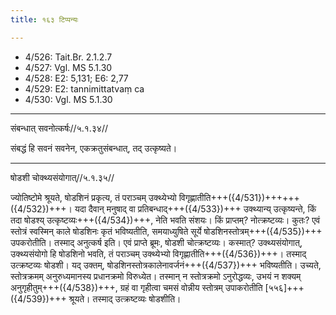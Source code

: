 ```yaml
---
title: १६३ टिप्पन्यः

---
```

- 4/526: Tait.Br. 2.1.2.7
- 4/527: Vgl. MS 5.1.30
- 4/528: E2: 5,131; E6: 2,77
- 4/529: E2: tannimittatvaṃ ca
- 4/530: Vgl. MS 5.1.30

____________________________________________


संबन्धात् सवनोत्कर्षः//५.१.३४//

संबद्धं हि सवनं सवनेन, एकक्रतुसंबन्धात्, तद् उत्कृष्यते।


____________________________________________


षोडशी चोक्थ्यसंयोगात्//५.१.३५//

ज्योतिष्टोमे श्रूयते, षोडशिनं प्रकृत्य, तं पराञ्चम् उक्थ्येभ्यो विगृह्णातीति+++({4/531})++++++({4/532})+++। यदा दैवान् मनुषाद् वा प्रतिबन्धाद्+++({4/533})+++ उक्थ्यान्य् उत्कृष्यन्ते, किं तदा षोडश्य् उत्कृष्टव्यः+++({4/534})+++, नेति भवति संशयः। किं प्राप्तम्? नोत्क्रष्टव्यः। कुतः? एवं स्तोत्रं स्वस्मिन् काले षोडशिनः कृतं भविष्यतीति, समयाध्युषिते सूर्ये षोडशिनस्तोत्रम्+++({4/535})+++ उपकरोतीति। तस्माद् अनुत्कर्ष इति।
एवं प्राप्ते ब्रूमः, षोडशी चोत्क्रष्टव्यः। कस्मात्? उक्थ्यसंयोगात्, उक्थ्यसंयोगो हि षोडशिनो भवति, तं पराञ्चम् उक्थ्येभ्यो विगृह्णातीति+++({4/536})+++। तस्माद् उत्क्रष्टव्यः षोडशी। यद् उक्तम्, षोडशिनस्तोत्रकालेनावर्जनं+++({4/537})+++ भविष्यतीति। उच्यते, स्तोत्रक्रमम् अनुरुध्यमानस्य प्रधानक्रमो विरुध्येत। तस्मान् न स्तोत्रक्रमो ऽनुरोद्धव्यः, उभयं न शक्यम् अनुगृहीतुम्+++({4/538})+++, ग्रहं वा गृहीत्वा चमसं वोन्नीय स्तोत्रम् उपाकरोतीति [५५६]+++({4/539})+++ श्रूयते। तस्माद् उत्क्रष्टव्यः षोडशीति।
